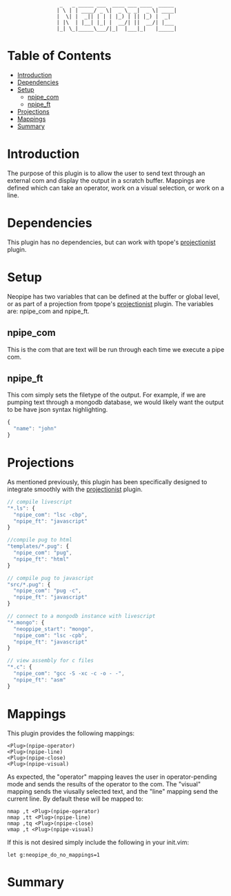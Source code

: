                      _   _ _____ ___  ____ ___ ____  _____ 
                    | \ | | ____/ _ \|  _ \_ _|  _ \| ____|
                    |  \| |  _|| | | | |_) | || |_) |  _|  
                    | |\  | |__| |_| |  __/| ||  __/| |___ 
                    |_| \_|_____\___/|_|  |___|_|   |_____|
                                                           

Table of Contents
=================


<!-- vim-markdown-toc GFM -->

* [Introduction](#introduction)
* [Dependencies](#dependencies)
* [Setup](#setup)
  * [npipe\_com](#npipe_com)
  * [npipe\_ft](#npipe_ft)
* [Projections](#projections)
* [Mappings](#mappings)
* [Summary](#summary)

<!-- vim-markdown-toc -->


[projectionist]: https://github.com/tpope/vim-projectionist

Introduction
============

The purpose of this plugin is to allow the user to send text through an
external com and display the output in a scratch buffer. Mappings are
defined which can take an operator, work on a visual selection, or work on a
line.

Dependencies
============

This plugin has no dependencies, but can work with tpope's [projectionist]
plugin.

Setup
=====

Neopipe has two variables that can be defined at the buffer or global level,
or as part of a projection from tpope's [projectionist] plugin. The variables
are: npipe\_com and npipe\_ft.

npipe\_com
----------------

This is the com that are text will be run through each time we execute a
pipe com.

npipe\_ft
-----------

This com simply sets the filetype of the output. For example, if we are
pumping text through a mongodb database, we would likely want the output to be
have json syntax highlighting.

```Javascript
{
  "name": "john"
}
```

Projections
===========

As mentioned previously, this plugin has been specifically designed to integrate
smoothly with the [projectionist] plugin.

```Javascript
// compile livescript
"*.ls": {
  "npipe_com": "lsc -cbp",
  "npipe_ft": "javascript"
}

//compile pug to html
"templates/*.pug": {
  "npipe_com": "pug",
  "npipe_ft": "html"
}

// compile pug to javascript
"src/*.pug": {
  "npipe_com": "pug -c",
  "npipe_ft": "javascript"
}

// connect to a mongodb instance with livescript
"*.mongo": {
  "neoppipe_start": "mongo",
  "npipe_com": "lsc -cpb",
  "npipe_ft": "javascript"
}

// view assembly for c files
"*.c": {
  "npipe_com": "gcc -S -xc -c -o - -",
  "npipe_ft": "asm"
}
```

Mappings
========

This plugin provides the following mappings:

```vim
<Plug>(npipe-operator)
<Plug>(npipe-line)
<Plug>(npipe-close)
<Plug>(npipe-visual)
```

As expected, the "operator" mapping leaves the user in operator-pending mode
and sends the results of the operator to the com. The "visual" mapping
sends the viusally selected text, and the "line" mapping send the current
line. By default these will be mapped to:

```vim
nmap ,t <Plug>(npipe-operator)
nmap ,tt <Plug>(npipe-line)
nmap ,tq <Plug>(npipe-close)
vmap ,t <Plug>(npipe-visual)
```

If this is not desired simply include the following in your init.vim:

```vim
let g:neopipe_do_no_mappings=1
```

Summary
=======
